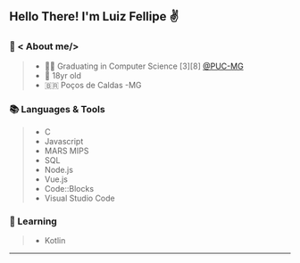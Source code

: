 ## Hello There! I'm Luiz Fellipe :v:
### :page_facing_up: < About me/> 
> * :man_student: Graduating in Computer Science [3][8] [@PUC-MG](https://www.pucpcaldas.br/) 
> * :calendar: 18yr old
> * :brazil: Poços de Caldas -MG

 ### :books:  Languages & Tools
 >* C
 >* Javascript
 > * MARS MIPS
 >* SQL
 > * Node.js
 > * Vue.js
 >* Code::Blocks
 > * Visual Studio Code
 
 ### :book: Learning 
 >* Kotlin
 ---
